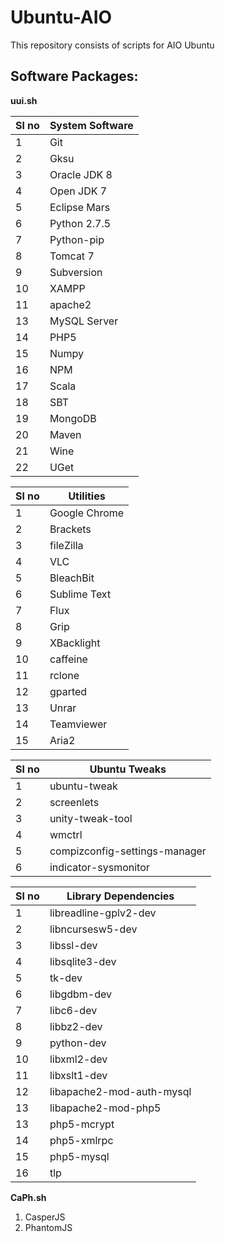 # Ubuntu-AIO
This repository consists of scripts for AIO Ubuntu

## Software Packages:

<b>uui.sh</b><br>


Sl no  | System Software
------ | -------------
1  | Git
2  | Gksu
3  | Oracle JDK 8
4  | Open JDK 7
5  | Eclipse Mars
6  | Python 2.7.5
7  | Python-pip
8  | Tomcat 7
9  | Subversion
10 | XAMPP
11 | apache2
13 | MySQL Server
14 | PHP5
15 | Numpy
16 | NPM
17 | Scala
18 | SBT
19 | MongoDB
20 | Maven
21 | Wine
22 | UGet


Sl no  | Utilities
------ | -------------
1  | Google Chrome
2  | Brackets
3  | fileZilla
4  | VLC
5  | BleachBit
6  | Sublime Text
7  | Flux
8  | Grip
9  | XBacklight
10 | caffeine
11 | rclone
12 | gparted
13 | Unrar
14 | Teamviewer
15 | Aria2

Sl no  | Ubuntu Tweaks
------ | -------------
1  | ubuntu-tweak
2  | screenlets
3  | unity-tweak-tool
4  | wmctrl
5  | compizconfig-settings-manager
6  | indicator-sysmonitor


Sl no  | Library Dependencies
------ | -------------
1  | libreadline-gplv2-dev 
2  | libncursesw5-dev 
3  | libssl-dev 
4  | libsqlite3-dev 
5  | tk-dev 
6  | libgdbm-dev 
7  | libc6-dev
8  | libbz2-dev 
9  | python-dev 
10 | libxml2-dev 
11 | libxslt1-dev
12 | libapache2-mod-auth-mysql
13 | libapache2-mod-php5
13 | php5-mcrypt 
14 | php5-xmlrpc
15 | php5-mysql
16 | tlp




<b>CaPh.sh</b><br>
1. CasperJS<br>
2. PhantomJS<br>
